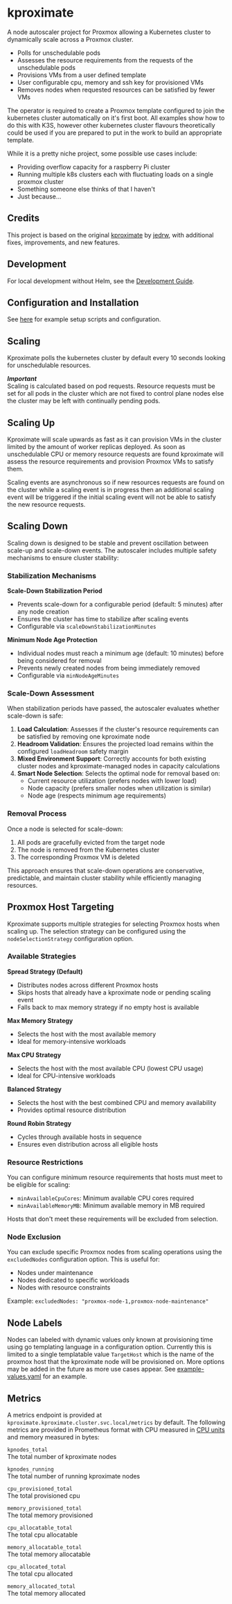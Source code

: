 # kproximate

A node autoscaler project for Proxmox allowing a Kubernetes cluster to dynamically scale across a Proxmox cluster.

- Polls for unschedulable pods
- Assesses the resource requirements from the requests of the unschedulable pods
- Provisions VMs from a user defined template
- User configurable cpu, memory and ssh key for provisioned VMs
- Removes nodes when requested resources can be satisfied by fewer VMs

The operator is required to create a Proxmox template configured to join the kubernetes cluster automatically on it's first boot. All examples show how to do this with K3S, however other kubernetes cluster flavours theoretically could be used if you are prepared to put in the work to build an appropriate template.

While it is a pretty niche project, some possible use cases include:

- Providing overflow capacity for a raspberry Pi cluster
- Running multiple k8s clusters each with fluctuating loads on a single proxmox cluster
- Something someone else thinks of that I haven't
- Just because...

## Credits

This project is based on the original [kproximate](https://github.com/jedrw/kproximate) by [jedrw](https://github.com/jedrw), with additional fixes, improvements, and new features.

## Development

For local development without Helm, see the [Development Guide](dev/README.md).

## Configuration and Installation

See [here](https://github.com/paradoxe35/kproximate/tree/main/examples) for example setup scripts and configuration.

## Scaling

Kproximate polls the kubernetes cluster by default every 10 seconds looking for unschedulable resources.

**_Important_**\
Scaling is calculated based on pod requests. Resource requests must be set for all pods in the cluster which are not fixed to control plane nodes else the cluster may be left with continually pending pods.

## Scaling Up

Kproximate will scale upwards as fast as it can provision VMs in the cluster limited by the amount of worker replicas deployed. As soon as unschedulable CPU or memory resource requests are found kproximate will assess the resource requirements and provision Proxmox VMs to satisfy them.

Scaling events are asynchronous so if new resources requests are found on the cluster while a scaling event is in progress then an additional scaling event will be triggered if the initial scaling event will not be able to satisfy the new resource requests.

## Scaling Down

Scaling down is designed to be stable and prevent oscillation between scale-up and scale-down events. The autoscaler includes multiple safety mechanisms to ensure cluster stability:

### Stabilization Mechanisms

**Scale-Down Stabilization Period**

- Prevents scale-down for a configurable period (default: 5 minutes) after any node creation
- Ensures the cluster has time to stabilize after scaling events
- Configurable via `scaleDownStabilizationMinutes`

**Minimum Node Age Protection**

- Individual nodes must reach a minimum age (default: 10 minutes) before being considered for removal
- Prevents newly created nodes from being immediately removed
- Configurable via `minNodeAgeMinutes`

### Scale-Down Assessment

When stabilization periods have passed, the autoscaler evaluates whether scale-down is safe:

1. **Load Calculation**: Assesses if the cluster's resource requirements can be satisfied by removing one kproximate node
2. **Headroom Validation**: Ensures the projected load remains within the configured `loadHeadroom` safety margin
3. **Mixed Environment Support**: Correctly accounts for both existing cluster nodes and kproximate-managed nodes in capacity calculations
4. **Smart Node Selection**: Selects the optimal node for removal based on:
   - Current resource utilization (prefers nodes with lower load)
   - Node capacity (prefers smaller nodes when utilization is similar)
   - Node age (respects minimum age requirements)

### Removal Process

Once a node is selected for scale-down:

1. All pods are gracefully evicted from the target node
2. The node is removed from the Kubernetes cluster
3. The corresponding Proxmox VM is deleted

This approach ensures that scale-down operations are conservative, predictable, and maintain cluster stability while efficiently managing resources.

## Proxmox Host Targeting

Kproximate supports multiple strategies for selecting Proxmox hosts when scaling up. The selection strategy can be configured using the `nodeSelectionStrategy` configuration option.

### Available Strategies

**Spread Strategy (Default)**

- Distributes nodes across different Proxmox hosts
- Skips hosts that already have a kproximate node or pending scaling event
- Falls back to max memory strategy if no empty host is available

**Max Memory Strategy**

- Selects the host with the most available memory
- Ideal for memory-intensive workloads

**Max CPU Strategy**

- Selects the host with the most available CPU (lowest CPU usage)
- Ideal for CPU-intensive workloads

**Balanced Strategy**

- Selects the host with the best combined CPU and memory availability
- Provides optimal resource distribution

**Round Robin Strategy**

- Cycles through available hosts in sequence
- Ensures even distribution across all eligible hosts

### Resource Restrictions

You can configure minimum resource requirements that hosts must meet to be eligible for scaling:

- `minAvailableCpuCores`: Minimum available CPU cores required
- `minAvailableMemoryMB`: Minimum available memory in MB required

Hosts that don't meet these requirements will be excluded from selection.

### Node Exclusion

You can exclude specific Proxmox nodes from scaling operations using the `excludedNodes` configuration option. This is useful for:

- Nodes under maintenance
- Nodes dedicated to specific workloads
- Nodes with resource constraints

Example: `excludedNodes: "proxmox-node-1,proxmox-node-maintenance"`

## Node Labels

Nodes can labeled with dynamic values only known at provisioning time using go templating language in a configuration option. Currently this is limited to a single templatable value `TargetHost` which is the name of the proxmox host that the kproximate node will be provisioned on. More options may be added in the future as more use cases appear. See [example-values.yaml](https://github.com/paradoxe35/kproximate/tree/main/examples/example-values.yaml) for an example.

## Metrics

A metrics endpoint is provided at `kproximate.kproximate.cluster.svc.local/metrics` by default. The following metrics are provided in Prometheus format with CPU measured in [CPU units](https://kubernetes.io/docs/concepts/configuration/manage-resources-containers/#meaning-of-cpu) and memory measured in bytes:

`kpnodes_total`
<br>
The total number of kproximate nodes

`kpnodes_running`
<br>
The total number of running kproximate nodes

`cpu_provisioned_total`
<br>
The total provisioned cpu

`memory_provisioned_total`
<br>
The total memory provisioned

`cpu_allocatable_total`
<br>
The total cpu allocatable

`memory_allocatable_total`
<br>
The total memory allocatable

`cpu_allocated_total`
<br>
The total cpu allocated

`memory_allocated_total`
<br>
The total memory allocated
